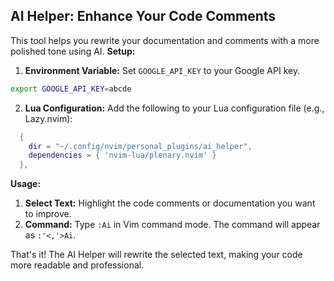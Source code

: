 ## AI Helper: Enhance Your Code Comments

This tool helps you rewrite your documentation and comments with a more polished tone using AI.
**Setup:**
1. **Environment Variable:** Set `GOOGLE_API_KEY` to your Google API key.
```bash
export GOOGLE_API_KEY=abcde
```
2. **Lua Configuration:** Add the following to your Lua configuration file (e.g., Lazy.nvim):
```lua
  {
    dir = "~/.config/nvim/personal_plugins/ai_helper",
    dependencies = { 'nvim-lua/plenary.nvim' }
  },
```
**Usage:**
1. **Select Text:** Highlight the code comments or documentation you want to improve.
2. **Command:** Type `:Ai` in Vim command mode. The command will appear as `:'<,'>Ai`.

That's it! The AI Helper will rewrite the selected text, making your code more readable and professional. 
